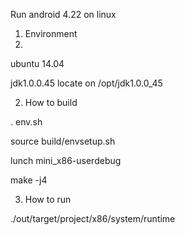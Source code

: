 Run android 4.22 on linux

1. Environment
2. 
  ubuntu 14.04

  jdk1.0.0.45 locate on /opt/jdk1.0.0_45 


2. How to build

  . env.sh
  
  source build/envsetup.sh
  
  lunch mini_x86-userdebug
  
  make -j4
  
  
3. How to run

  ./out/target/project/x86/system/runtime
  
  

